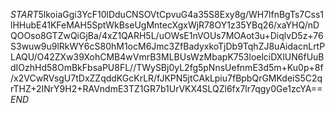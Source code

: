 $START$5lkoiaGgi3YcF10lDduCNSOVtCpvuG4a35S8Exy8g/WH7lfnBgTs7Css1lHHubE41KFeMAH5SptWkBseUgMntecXgxWjR78OY1z35YBq26/xaYHQ/nDQOOso8GTZwQiGjBa/4xZ1QARH5L/uOWsE1nVOUs7MOAot3u+DiqlvD5z+76S3wuw9u9lRkWY6cS80hM1ocM6Jmc3ZfBadyxkoTjDb9TqhZJ8uAidacnLrtPLAQU/O42ZXw39XohCMB4wVmrB3MLBUsWzMbapK753loelciDXlUN6fUuBdIOzhHd58OmBkFbsaPU8FL//TWySBj0yL2fg5pNnsUefnmE3d5m+Ku0p+8f/x2VCwRVsgU7tDxZZqddKGcKrLR/fJKPN5jtCAkLpiu7fBpbQrGMKdeiS5C2qrTHZ+2INrY9H2+RAVndmE3TZ1GR7b1UrVKX4SLQZl6fx7lr7qgy0Ge1zcYA==$END$